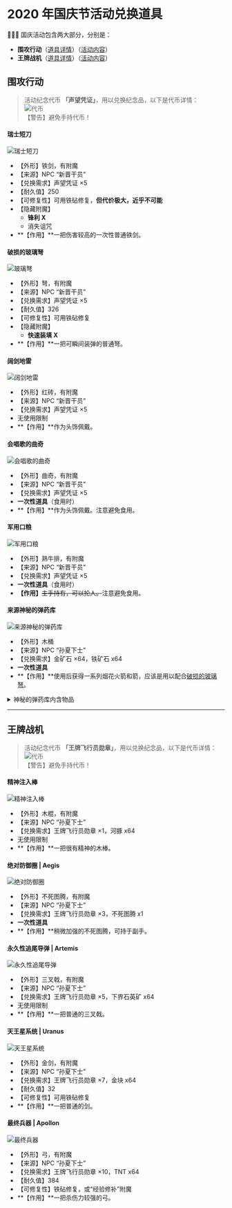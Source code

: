 # 2020 年国庆节活动兑换道具

:people_holding_hands: 国庆活动包含两大部分，分别是：
- **围攻行动**（[道具详情](#围攻行动)）（[活动内容](space/activities#national-day-besiege)）
- **王牌战机**（[道具详情](#王牌战机)）（[活动内容](space/activities#national-day-airfight)）

## 围攻行动

> 活动纪念代币 **「声望凭证」**，用以兑换纪念品，以下是代币详情：  
![代币](../../../assets/images/items/activity-exclusive/2020-national-day/besiege/声望凭证.png)  
【警告】避免手持代币！

#### 瑞士短刀

![瑞士短刀](../../../assets/images/items/activity-exclusive/2020-national-day/besiege/瑞士短刀.png)

- 【外形】铁剑，有附魔
- 【来源】NPC “新晋干员”
- 【兑换需求】声望凭证 ×5
- 【耐久值】250
- 【可修复性】可用铁砧修复，**但代价极大，近乎不可能**
- 【隐藏附魔】
  + **锋利 Ⅹ**
  + <span class="nw-inf-red">消失诅咒</span>
- **【作用】**一把伤害较高的一次性普通铁剑。

#### 破损的玻璃弩

![玻璃弩](../../../assets/images/items/activity-exclusive/2020-national-day/besiege/破损的玻璃弩.png)

- 【外形】弩，有附魔
- 【来源】NPC “新晋干员”
- 【兑换需求】声望凭证 ×5
- 【耐久值】326
- 【可修复性】可用铁砧修复
- 【隐藏附魔】
  + **快速装填 Ⅹ**
- **【作用】**一把可瞬间装弹的普通弩。

#### 阔剑地雷

![阔剑地雷](../../../assets/images/items/activity-exclusive/2020-national-day/besiege/阔剑地雷.png)

- 【外形】红砖，有附魔
- 【来源】NPC “新晋干员”
- 【兑换需求】声望凭证 ×5
- 无使用限制
- **【作用】**作为头饰佩戴。

#### 会唱歌的曲奇

![会唱歌的曲奇](../../../assets/images/items/activity-exclusive/2020-national-day/besiege/会唱歌的曲奇.png)

- 【外形】曲奇，有附魔
- 【来源】NPC “新晋干员”
- 【兑换需求】声望凭证 ×5
- **一次性道具**（食用时）
- **【作用】**作为头饰佩戴。注意避免食用。

#### 军用口粮

![军用口粮](../../../assets/images/items/activity-exclusive/2020-national-day/besiege/军用口粮.png)

- 【外形】熟牛排，有附魔
- 【来源】NPC “新晋干员”
- 【兑换需求】声望凭证 ×5
- **一次性道具**（食用时）
- **【作用】**~~主手持有，可以抡人。~~注意避免食用。

#### 来源神秘的弹药库

![来源神秘的弹药库](../../../assets/images/items/activity-exclusive/2020-national-day/airfight/来源神秘的弹药库.png)

- 【外形】木桶
- 【来源】NPC “孙夏下士”
- 【兑换需求】金矿石 ×64，铁矿石 x64
- **一次性道具**
- **【作用】**使用后获得一系列烟花火箭和箭，应该是用以配合[破损的玻璃弩](#破损的玻璃弩)。

<details>
<summary>神秘的弹药库内含物品</summary>

| 物品 | 数量（组） |
| - | - |
| ![来源神秘的弹药库 - 1](../../../assets/images/items/activity-exclusive/2020-national-day/airfight/来源神秘的弹药库-1.png) | 6 |
| ![来源神秘的弹药库 - 2](../../../assets/images/items/activity-exclusive/2020-national-day/airfight/来源神秘的弹药库-2.png) | 6 |
| ![来源神秘的弹药库 - 3](../../../assets/images/items/activity-exclusive/2020-national-day/airfight/来源神秘的弹药库-3.png) | 6 |
| ![来源神秘的弹药库 - 4](../../../assets/images/items/activity-exclusive/2020-national-day/airfight/来源神秘的弹药库-4.png) | 6 |
| ![来源神秘的弹药库 - 5](../../../assets/images/items/activity-exclusive/2020-national-day/airfight/来源神秘的弹药库-5.png) | 3 |
</details>

--------

## 王牌战机

> 活动纪念代币 **「王牌飞行员勋章」**，用以兑换纪念品，以下是代币详情：  
![代币](../../../assets/images/items/activity-exclusive/2020-national-day/airfight/王牌飞行员勋章.png)  
【警告】避免手持代币！

#### 精神注入棒

![精神注入棒](../../../assets/images/items/activity-exclusive/2020-national-day/airfight/精神注入棒.png)

- 【外形】木棍，有附魔
- 【来源】NPC “孙夏下士”
- 【兑换需求】王牌飞行员勋章 ×1，河豚 x64
- 无使用限制
- **【作用】**一把很有精神的木棒。

#### 绝对防御圈 | Aegis

![绝对防御圈](../../../assets/images/items/activity-exclusive/2020-national-day/airfight/绝对防御圈.png)

- 【外形】不死图腾，有附魔
- 【来源】NPC “孙夏下士”
- 【兑换需求】王牌飞行员勋章 ×3，不死图腾 x1
- **一次性道具**
- **【作用】**稍微加强的不死图腾，可持于副手。

#### 永久性追尾导弹 | Artemis

![永久性追尾导弹](../../../assets/images/items/activity-exclusive/2020-national-day/airfight/永久性追尾导弹.png)

- 【外形】三叉戟，有附魔
- 【来源】NPC “孙夏下士”
- 【兑换需求】王牌飞行员勋章 ×5，下界石英矿 x64
- 无使用限制
- **【作用】**一把普通的三叉戟。

#### 天王星系统 | Uranus

![天王星系统](../../../assets/images/items/activity-exclusive/2020-national-day/airfight/天王星系统.png)

- 【外形】金剑，有附魔
- 【来源】NPC “孙夏下士”
- 【兑换需求】王牌飞行员勋章 ×7，金块 x64
- 【耐久值】32
- 【可修复性】可用铁砧修复
- **【作用】**一把普通的剑。

#### 最终兵器 | Apollon

![最终兵器](../../../assets/images/items/activity-exclusive/2020-national-day/airfight/最终兵器.png)

- 【外形】弓，有附魔
- 【来源】NPC “孙夏下士”
- 【兑换需求】王牌飞行员勋章 ×10，TNT x64
- 【耐久值】384
- 【可修复性】铁砧修复，或“经验修补”附魔
- **【作用】**一把杀伤力较强的弓。
